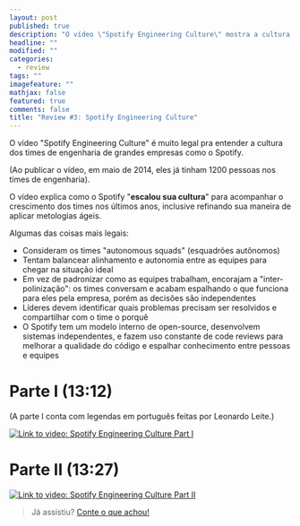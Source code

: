 ```yaml
---
layout: post
published: true
description: "O vídeo \"Spotify Engineering Culture\" mostra a cultura dos times de engenharia de grandes empresas"
headline: ""
modified: ""
categories: 
  - review
tags: ""
imagefeature: ""
mathjax: false
featured: true
comments: false
title: "Review #3: Spotify Engineering Culture"
---
```


O vídeo "Spotify Engineering Culture" é muito legal pra entender a cultura dos times de engenharia de grandes empresas como o Spotify.

(Ao publicar o vídeo, em maio de 2014, eles já tinham 1200 pessoas nos times de engenharia).

O vídeo explica como o Spotify "**escalou sua cultura**" para acompanhar o crescimento dos times nos últimos anos, inclusive refinando sua maneira de aplicar metologias ágeis.

Algumas das coisas mais legais:

- Consideram os times "autonomous squads" (esquadrões autônomos)
- Tentam balancear alinhamento e autonomia entre as equipes para chegar na situação ideal
- Em vez de padronizar como as equipes trabalham, encorajam a "inter-polinização": os times conversam e acabam espalhando o que funciona para eles pela empresa, porém as decisões são independentes
- Líderes devem identificar quais problemas precisam ser resolvidos e compartilhar com o time o porquê
- O Spotify tem um modelo interno de open-source, desenvolvem sistemas independentes, e fazem uso constante de code reviews para melhorar a qualidade do código e espalhar conhecimento entre pessoas e equipes


# Parte I (13:12) #

(A parte I conta com legendas em português feitas por Leonardo Leite.)

[![Link to video: Spotify Engineering Culture Part I](http://img.youtube.com/vi/Mpsn3WaI_4k/0.jpg)](https://www.youtube.com/watch?v=Mpsn3WaI_4k "Spotify Engineering Culture Part I")

# Parte II (13:27) #

[![Link to video: Spotify Engineering Culture Part II](http://img.youtube.com/vi/X3rGdmoTjDc/0.jpg)](https://www.youtube.com/watch?v=X3rGdmoTjDc "Spotify Engineering Culture Part II")

> Já assistiu? [Conte o que achou!](http://facebook.com/conectesiusp)